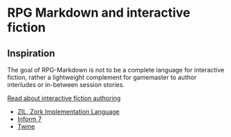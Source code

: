 # RPG Markdown and interactive fiction

## Inspiration

The goal of RPG-Markdown is not to be a complete language for interactive fiction, 
rather a lightweight complement for gamemaster to author interludes or in-between session stories.

[Read about interactive fiction authoring](https://www.ifwiki.org/Authoring_system)

- [ZIL, Zork Implementation Language](https://www.ifwiki.org/ZIL)
- [Inform 7](https://www.ifwiki.org/Inform_7)
- [Twine](https://www.ifwiki.org/Twine)

